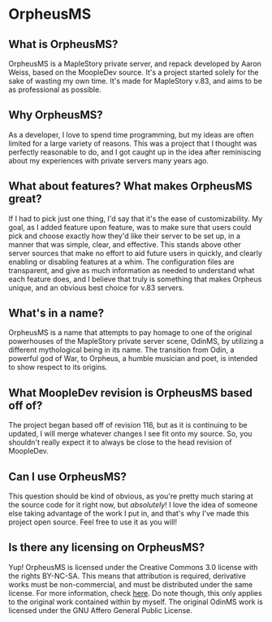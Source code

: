 # OrpheusMS #

## What is OrpheusMS? ##
OrpheusMS is a MapleStory private server, and repack developed by Aaron Weiss, based on the MoopleDev source. It's a project started solely for the sake of wasting my own time. It's made for MapleStory v.83, and aims to be as professional as possible.

## Why OrpheusMS? ##
As a developer, I love to spend time programming, but my ideas are often limited for a large variety of reasons. This was a project that I thought was perfectly reasonable to do, and I got caught up in the idea after reminiscing about my experiences with private servers many years ago.

## What about features? What makes OrpheusMS great? ##
If I had to pick just one thing, I'd say that it's the ease of customizability. My goal, as I added feature upon feature, was to make sure that users could pick and choose exactly how they'd like their server to be set up, in a manner that was simple, clear, and effective. This stands above other server sources that make no effort to aid future users in quickly, and clearly enabling or disabling features at a whim. The configuration files are transparent, and give as much information as needed to understand what each feature does, and I believe that truly is something that makes Orpheus unique, and an obvious best choice for v.83 servers.

## What's in a name? ##
OrpheusMS is a name that attempts to pay homage to one of the original powerhouses of the MapleStory private server scene, OdinMS, by utilizing a different mythological being in its name. The transition from Odin, a powerful god of War, to Orpheus, a humble musician and poet, is intended to show respect to its origins.

## What MoopleDev revision is OrpheusMS based off of? ##
The project began based off of revision 116, but as it is continuing to be updated, I will merge whatever changes I see fit onto my source. So, you shouldn't really expect it to always be close to the head revision of MoopleDev.

## Can I use OrpheusMS? ##
This question should be kind of obvious, as you're pretty much staring at the source code for it right now, but *absolutely*! I love the idea of someone else taking advantage of the work I put in, and that's why I've made this project open source. Feel free to use it as you will!

## Is there any licensing on OrpheusMS? ##
Yup! OrpheusMS is licensed under the Creative Commons 3.0 license with the rights BY-NC-SA. This means that attribution is required, derivative works must be non-commercial, and must be distributed under the same license. For more information, check [here](http://creativecommons.org/licenses/by-nc-sa/3.0/). Do note though, this only applies to the original work contained within by myself. The original OdinMS work is licensed under the GNU Affero General Public License.
